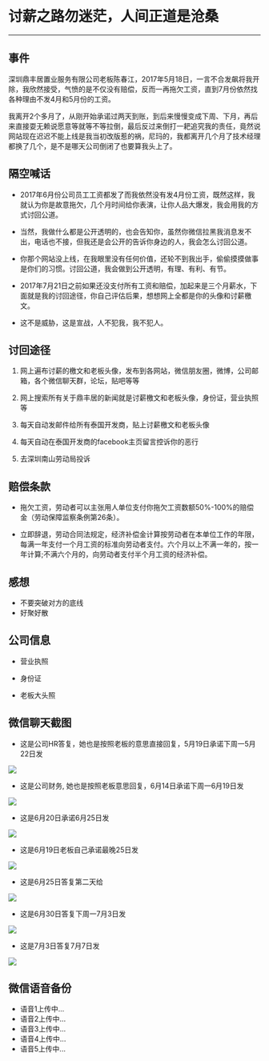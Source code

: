 # **讨薪之路勿迷茫，人间正道是沧桑** #

----------




## 事件 ##
深圳鼎丰居置业服务有限公司老板陈春江，2017年5月18日，一言不合发飙将我开除，我欣然接受，气愤的是不仅没有赔偿，反而一再拖欠工资，直到7月份依然找各种理由不发4月和5月份的工资。

我离开2个多月了，从刚开始承诺过两天到账，到后来慢慢变成下周、下月，再后来直接耍无赖说愿意等就等不等拉倒，最后反过来倒打一耙追究我的责任，竟然说网站现在迟迟不能上线是我当初改版惹的祸，尼玛的，我都离开几个月了技术经理都换了几个，是不是哪天公司倒闭了也要算我头上了。




## 隔空喊话 ##


- 2017年6月份公司员工工资都发了而我依然没有发4月份工资，既然这样，我就认为你是故意拖欠，几个月时间给你表演，让你人品大爆发，我会用我的方式讨回公道。

- 当然，我做什么都是公开透明的，也会告知你，虽然你微信拉黑我消息发不出，电话也不接，但我还是会公开的告诉你身边的人，我会怎么讨回公道。

- 你那个网站没上线，在我眼里没有任何价值，还轮不到我出手，偷偷摸摸做事是你们的习惯。讨回公道，我会做到公开透明，有理、有利、有节。


- 2017年7月21日之前如果还没支付所有工资和赔偿，加起来是三个月薪水，下面就是我的讨回途径，你自己评估后果，想想网上全都是你的头像和讨薪檄文。

- 这不是威胁，这是宣战，人不犯我，我不犯人。


## 讨回途径 ##

1. 网上遍布讨薪的檄文和老板头像，发布到各网站，微信朋友圈，微博，公司邮箱，各个微信聊天群，论坛，贴吧等等

2. 网上搜索所有关于鼎丰居的新闻就是讨薪檄文和老板头像，身份证，营业执照等

3. 每天自动发邮件给所有泰国开发商，贴上讨薪檄文和老板头像
 
4. 每天自动在泰国开发商的facebook主页留言控诉你的恶行
 
5. 去深圳南山劳动局投诉

## 赔偿条款 ##

- 拖欠工资，劳动者可以主张用人单位支付你拖欠工资数额50%-100%的赔偿金（劳动保障监察条例第26条）。

- 立即辞退，劳动合同法规定，经济补偿金计算按劳动者在本单位工作的年限，每满一年支付一个月工资的标准向劳动者支付。六个月以上不满一年的，按一年计算;不满六个月的，向劳动者支付半个月工资的经济补偿。

## 感想 ##

- 不要突破对方的底线
- 好聚好散


## 公司信息 ##

- 营业执照

- 身份证

- 老板大头照

## 微信聊天截图 ##


- 这是公司HR答复，她也是按照老板的意思直接回复，5月19日承诺下周一5月22日发

![](http://src.dfj95.com/Screenshot_20170718-142105.png?imageView/2/w/519/q/90)


- 这是公司财务, 她也是按照老板意思回复，6月14日承诺下周一6月19日发

![](http://src.dfj95.com/Screenshot_20170718-143302.png?imageView/2/w/519/q/90)


- 这是6月20日承诺6月25日发


![](http://src.dfj95.com/image/pngScreenshot_20170718-144822.png?imageView/2/w/519/q/90)


- 这是6月19日老板自己承诺最晚25日发


![](http://src.dfj95.com/image/pngScreenshot_20170718-144902.png?imageView/2/w/519/q/90)


- 这是6月25日答复第二天给


![](http://src.dfj95.com/Screenshot_20170718-150809.png?imageView/2/w/519/q/90)



- 这是6月30日答复下周一7月3日发


![](http://src.dfj95.com/image/png/Screenshot_20170718-151221.png?imageView/2/w/519/q/90)


- 这是7月3日答复7月7日发

![](http://src.dfj95.com/image/png/Screenshot_20170718-152837.png?imageView/2/w/519/q/90)


## 微信语音备份 ##


- 语音1上传中...
- 语音2上传中...
- 语音3上传中...
- 语音4上传中...
- 语音5上传中...



